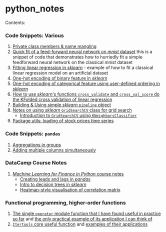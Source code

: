 # python_notes
Contents:


### Code Snippets: Various
1. [Private class members & name mangling](./scripts/2022-09-29_private_class_methods_and_name_mangling.py)
2. [Quick fit of a feed-forward neural network on *mnist* dataset](./scripts/2022-10-06_classical_mnist_analysis.py)
this is a snippet of code that demonstrates how to hurriedly fit a simple feedforward neural network on the classical
*mnist* dataset
3. [Fitting linear regression in *sklearn*](./scripts/2022-10-06_sklearn_linear_regression.py) - example of how to fit a classical linear regression model on 
an artificial dataset
4. [One-hot encoding of binary feature in *sklearn*](./scripts/2022-10-06_ohe_binary_feature_encoding_with_sklearn.py)
5. [One-hot encoding of categorical feature using user-defined ordering in *sklearn*](./scripts/2022-10-06_ohe_categorical_feature_one_hot_encoding.py)
6. [How to use *sklearn*'s functions `cross_validate` and `cross_val_score` do the KFolded cross validation of linear regression](./scripts/2022-10-06_cross_validation_of_linear_regression.py)
7. [Building & Using simple *sklearn* `pipeline` object](./scripts/2022-10-14_sklearn_pipelines.py)
8. [Notes on using *sklearn* `GridSearchCV` class for grid search](./scripts/sklearn_GridSearchCV_usecases/)
    * [Introduction to `GridSearchCV` using `KNeighborsClassifier`](./scripts/sklearn_GridSearchCV_usecases/2022-10-14_intro_grid_search_for_KNeighbors.py)
9. [Package utils: loading of stock prices time series](./utils/package_data_loaders.py)

### Code Snippets: ``pandas``
1. [Aggregations in groups](./scripts/pandas/aggregations_in_groups.py)
2. [Adding multiple columns simultaneously](./scripts/pandas/dataframes_adding_multiple_columns.py)

### DataCamp Course Notes
1. [*Machine Learning for Finance in Python* course notes](./scripts/datacamp_course_machine_learning_for_finance_in_python)
    * [Creating leads and lags in *pandas*](./scripts/datacamp_course_machine_learning_for_finance_in_python/2022-10-14_lags_and_leads.py)
    * [Intro to decision trees in *sklearn*](./scripts/datacamp_course_machine_learning_for_finance_in_python/2022-10-14_decision_trees.py)
    * [Heatmap-style visualisation of correlation matrix](./scripts/datacamp_course_machine_learning_for_finance_in_python/2022-10-14_correlation_matrix_visualisation.py)

### Functional programming, higher-order functions 
1. [The single `operator` module function that I have found useful in practice so far](./scripts/elements_of_functional_programming/operator_module.py) and
[the only practical example of its application I can think of](./scripts/elements_of_functional_programming/operator_practical_example.py)
2. [`Itertools` core useful function](./scripts/elements_of_functional_programming/itertools_module.py) and
[examples of their applications](./scripts/elements_of_functional_programming/itertools_iterating_with_itertools.py)
